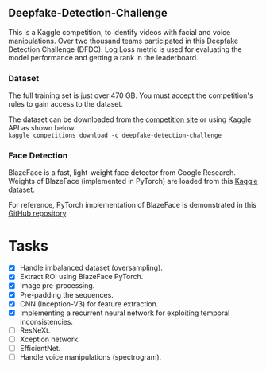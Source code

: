## Deepfake-Detection-Challenge
This is a Kaggle competition, to identify videos with facial and voice manipulations. Over two thousand teams participated in this Deepfake Detection Challenge (DFDC). Log Loss metric is used for evaluating the model performance and getting a rank in the leaderboard.

### Dataset
The full training set is just over 470 GB. You must accept the competition's rules to gain access to the dataset.

The dataset can be downloaded from the [competition site](https://www.kaggle.com/c/deepfake-detection-challenge/data) or using Kaggle API as shown below.<br>
```kaggle competitions download -c deepfake-detection-challenge```

### Face Detection
BlazeFace is a fast, light-weight face detector from Google Research.<br>
Weights of BlazeFace (implemented in PyTorch) are loaded from this [Kaggle dataset](https://www.kaggle.com/humananalog/blazeface-pytorch).

For reference, PyTorch implementation of BlazeFace is demonstrated in this [GitHub repository](https://github.com/hollance/BlazeFace-PyTorch).

# Tasks
- [x] Handle imbalanced dataset (oversampling).
- [x] Extract ROI using BlazeFace PyTorch.
- [x] Image pre-processing.
- [x] Pre-padding the sequences.
- [x] CNN (Inception-V3) for feature extraction.
- [x] Implementing a recurrent neural network for exploiting temporal inconsistencies.
- [ ] ResNeXt.
- [ ] Xception network.
- [ ] EfficientNet.
- [ ] Handle voice manipulations (spectrogram).
